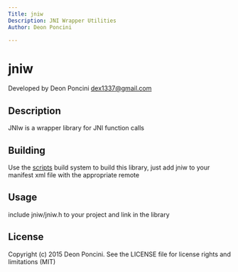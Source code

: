 ```yaml
---
Title: jniw
Description: JNI Wrapper Utilities
Author: Deon Poncini

---
```

jniw
===============

Developed by Deon Poncini <dex1337@gmail.com>

Description
-----------
JNIw is a wrapper library for JNI function calls

Building
--------
Use the [scripts](http://github.com/DeonPoncini/scripts) build system to build
this library, just add jniw to your manifest xml file with the appropriate
remote

Usage
-----
include jniw/jniw.h to your project and link in the library

License
-------
Copyright (c) 2015 Deon Poncini.
See the LICENSE file for license rights and limitations (MIT)
